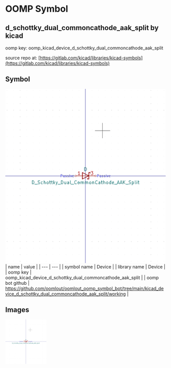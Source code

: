 # OOMP Symbol  
## d_schottky_dual_commoncathode_aak_split  by kicad  
  
oomp key: oomp_kicad_device_d_schottky_dual_commoncathode_aak_split  
  
source repo at: [https://gitlab.com/kicad/libraries/kicad-symbols](https://gitlab.com/kicad/libraries/kicad-symbols)  
## Symbol  
  
[![working.png](working_600.png)](working.png)  
| name | value | 
| --- | --- | 
| symbol name | Device | 
| library name | Device | 
| oomp key | oomp_kicad_device_d_schottky_dual_commoncathode_aak_split | 
| oomp bot github | https://github.com/oomlout/oomlout_oomp_symbol_bot/tree/main/kicad_device_d_schottky_dual_commoncathode_aak_split/working | 
## Images  
  
[![working.png](working_140.png)](working.png)  
